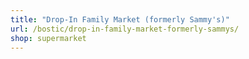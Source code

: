 ```yaml
---
title: "Drop-In Family Market (formerly Sammy's)"
url: /bostic/drop-in-family-market-formerly-sammys/
shop: supermarket
---
```

